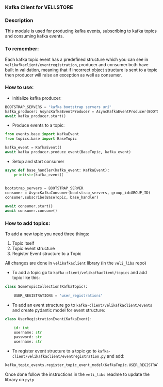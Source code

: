 ### Kafka Client for VELI.STORE

### Description

This module is used for producing kafka events, subscribing to kafka topics and consuming kafka events.

### To remember:
Each kafka topic event has a predefined structure which you can see in `velikafkaclient/eventregistration`, producer 
and consumer both have built in validation, meaning that if incorrect object structure is sent to a topic then producer 
will raise an exception as well as consumer.


### How to use:

* Initialize kafka producer:

```python
BOOTSTRAP_SERVERS = "kafka bootstrap servers uri"
kafka_producer: AsyncKafkaEventProducer = AsyncKafkaEventProducer(BOOTSTRAP_SERVERS)
await kafka_producer.start()
```

* Produce events to a topic:

```python
from events.base import KafkaEvent
from topics.base import BaseTopic

kafka_event = KafkaEvent()
await kafka_producer.produce_event(BaseTopic, kafka_event)
```

* Setup and start consumer

```python
async def base_handler(kafka_event: KafkaEvent):
    print(str(kafka_event))
    
    
bootstrap_servers = BOOTSTRAP_SERVER
consumer = AsyncKafkaConsumer(bootstrap_servers, group_id=GROUP_ID)
consumer.subscribe(BaseTopic, base_handler)

await consumer.start()
await consumer.consume()
```


### How to add topics:
To add a new topic you need three things:
 1. Topic itself
 2. Topic event structure
 3. Register Event structure to a Topic 

All changes are done in `velikafkaclient` library (in the `veli_libs` repo)

* To add a topic go to `kafka-client/velikafkaclient/topics` and add topic like this:
```python
class SomeTopicCollection(KafkaTopic):
    
    USER_REGISTRATIONS = 'user_registrations'
```

* To add an event structure go to `kafka-client/velikafkaclient/events` and create pydantic model for event structure:
```python
class UserRegistrationEvent(KafkaEvent):
    
    id: int
    username: str
    password: str
    username: str
```

* To register event structure to a topic go to `kafka-client/velikafkaclient/eventregistration.py` and add:
```python
kafka_topic_events.register_topic_event_model(KafkaTopic.USER_REGISTRATIONS, UserRegistrationEvent)
```

Once done follow the instructions in the `veli_libs` readme to update the library on `pyip`
